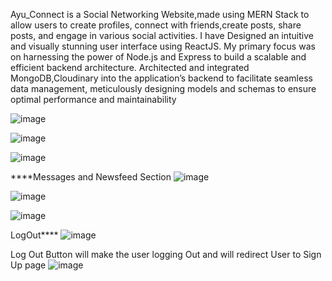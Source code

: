 Ayu_Connect is a Social Networking Website,made using MERN Stack to allow users to create profiles, connect with friends,create posts, share posts, and engage in various social activities. 
I have Designed an intuitive and visually stunning user interface using ReactJS.
My primary focus was on harnessing the power of Node.js and Express to build a scalable and efficient backend architecture. 
Architected and integrated MongoDB,Cloudinary into the application’s backend to facilitate seamless data management, meticulously designing models and schemas to ensure optimal performance and maintainability


![image](https://github.com/AyushPandey2411/WT_Project/assets/149993829/0c4576a5-c6ce-419b-9992-cc0f8dad371e)

![image](https://github.com/AyushPandey2411/WT_Project/assets/149993829/77d85109-1544-40a0-a2ad-257afe1c509d)

![image](https://github.com/AyushPandey2411/WT_Project/assets/149993829/d90f2268-b1e5-4877-9386-5b035a1225b0)

****Messages and Newsfeed Section
![image](https://github.com/AyushPandey2411/WT_Project/assets/149993829/80ca8306-6fbf-4326-8abc-28730b3e99d9)

![image](https://github.com/AyushPandey2411/WT_Project/assets/149993829/c7e1e2fb-1bbb-4aa1-808e-2d84fd2271e4)


![image](https://github.com/AyushPandey2411/WT_Project/assets/149993829/e82d1ecd-c825-4fc1-975b-325b4154d514)

LogOut****
![image](https://github.com/AyushPandey2411/WT_Project/assets/149993829/a7bd4332-f50a-40f0-b800-4b8c35857e07)

Log Out Button will make the user logging Out and will redirect User to Sign Up page
![image](https://github.com/AyushPandey2411/WT_Project/assets/149993829/493f0a9f-f3ec-40c2-8bdc-110a87ee96bf)

